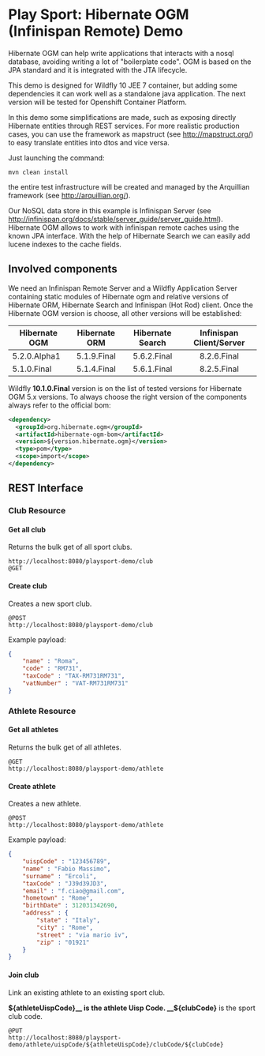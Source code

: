 # Play Sport: Hibernate OGM (Infinispan Remote) Demo

Hibernate OGM can help write applications that interacts with a nosql database, avoiding writing a lot of "boilerplate code".
OGM is based on the JPA standard and it is integrated with the JTA lifecycle.
 
This demo is designed for Wildfly 10 JEE 7 container, but adding some dependencies it can work well as a standalone java application.
The next version will be tested for Openshift Container Platform.

In this demo some simplifications are made, such as exposing directly Hibernate entities through REST services. 
For more realistic production cases, you can use the framework as mapstruct (see http://mapstruct.org/) to easy translate entities into dtos and vice versa.

Just launching the command: 
```
mvn clean install 
```
the entire test infrastructure will be created and managed by the Arquillian framework (see http://arquillian.org/).

Our NoSQL data store in this example is Infinispan Server (see http://infinispan.org/docs/stable/server_guide/server_guide.html).
Hibernate OGM allows to work with infinispan remote caches using the known JPA interface.
With the help of Hibernate Search we can easily add lucene indexes to the cache fields.

## Involved components

We need an Infinispan Remote Server and a Wildfly Application Server containing static modules of Hibernate ogm and relative versions of Hibernate ORM, Hibernate Search and Infinispan (Hot Rod) client.
Once the Hibernate OGM version is choose, all other versions will be established:

| Hibernate OGM      | Hibernate ORM    | Hibernate Search | Infinispan Client/Server  |
| ------------------ |:----------------:|:----------------:|:-------------------------:|
| 5.2.0.Alpha1       | 5.1.9.Final      | 5.6.2.Final      | 8.2.6.Final               |
| 5.1.0.Final        | 5.1.4.Final      | 5.6.1.Final      | 8.2.5.Final               |

Wildfly __10.1.0.Final__ version is on the list of tested versions for Hibernate OGM 5.x versions.
To always choose the right version of the components always refer to the official bom:

```xml
<dependency>
  <groupId>org.hibernate.ogm</groupId>
  <artifactId>hibernate-ogm-bom</artifactId>
  <version>${version.hibernate.ogm}</version>
  <type>pom</type>
  <scope>import</scope>
</dependency>
```

## REST Interface

### Club Resource

#### Get all club
Returns the bulk get of all sport clubs.

```
http://localhost:8080/playsport-demo/club
@GET
```

#### Create club
Creates a new sport club.
```
@POST
http://localhost:8080/playsport-demo/club
```
Example payload:
```json
{
	"name" : "Roma",
	"code" : "RM731",
	"taxCode" : "TAX-RM731RM731",
	"vatNumber" : "VAT-RM731RM731"
}
```

### Athlete Resource

#### Get all athletes
Returns the bulk get of all athletes.
```
@GET
http://localhost:8080/playsport-demo/athlete
```

#### Create athlete
Creates a new athlete.
```
@POST
http://localhost:8080/playsport-demo/athlete
```
Example payload:
```json
{
	"uispCode" : "123456789",
	"name" : "Fabio Massimo",
	"surname" : "Ercoli",
	"taxCode" : "J39d39JD3",
	"email" : "f.ciao@gmail.com",
	"hometown" : "Rome",
	"birthDate" : 312031342690,
	"address" : {
		"state" : "Italy",
		"city" : "Rome",
		"street" : "via mario iv",
		"zip" : "01921"
	}
}
```

#### Join club
Link an existing athlete to an existing sport club.

__${athleteUispCode}__ is the athlete Uisp Code.
__${clubCode}__ is the sport club code.

```
@PUT
http://localhost:8080/playsport-demo/athlete/uispCode/${athleteUispCode}/clubCode/${clubCode}
```





